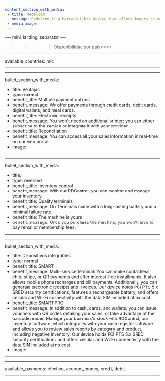 ```yaml
---
content_section_with_media: 
 - title: Redelcom
 - message: Redelcom is a Mercado Libre device that allows buyers to make in-person payments quickly and securely using credit cards, debit cards, cash, or digital wallets. Furthermore, using Redelcom, it is possible to offer installment plans with or without interest, and depending on the device, effortlessly manage and update the store's inventory.
 - media_image: 
---
```


--- mini_landing_separator ---

>>>> Disponibilidad por país<<<<
---
available_countries: mlc

---

---
bullet_section_with_media: 
 - title: Ventajas
 - type: normal
 - benefit_title: Multiple payment options
 - benefit_message: We offer payments through credit cards, debit cards, digital wallets, and meal cards.
 - benefit_title: Electronic receipts
 - benefit_message: You won't need an additional printer; you can either subscribe to the service or integrate it with your provider.
 - benefit_title: Reconciliation
 - benefit_message: You can access all your sales information in real-time on our web portal.
 - image: 
---

---
bullet_section_with_media: 
 - title: 
 - type: reversed
 - benefit_title: Inventory control
 - benefit_message: With our RDControl, you can monitor and manage your inventory.
 - benefit_title: Quality terminals
 - benefit_message: Our terminals come with a long-lasting battery and a minimal failure rate.
 - benefit_title: The machine is yours
 - benefit_message: Once you purchase the machine, you won’t have to pay rental or membership fees.

---

---
bullet_section_with_media:
 - title: Dispositivos integrables
 - type: normal
 - benefit_title: SMART
 - benefit_message: Multi-service terminal: You can make contactless, chip, stripe, or QR payments and offer interest-free installments. It also allows mobile phone recharges and bill payments. Additionally, you can generate electronic receipts and invoices. Our device holds PCI PTS 5.x SRED security certifications, features a rechargeable battery, and offers cellular and Wi-Fi connectivity with the data SIM included at no cost. 
 - benefit_title: SMART PRO
 - benefit_message: In addition to cash, cards, and wallets, you can issue vouchers with QR codes detailing your sales, or take advantage of the barcode reader. Manage your business's stock with RDControl, our inventory software, which integrates with your cash register software and allows you to review sales reports by category and product, including negative inventory. Our device holds PCI PTS 5.x SRED security certifications and offers cellular and Wi-Fi connectivity with the data SIM included at no cost. 
 - image: 
---

---
available_payments: efectivo, account_money, credit, debit

----